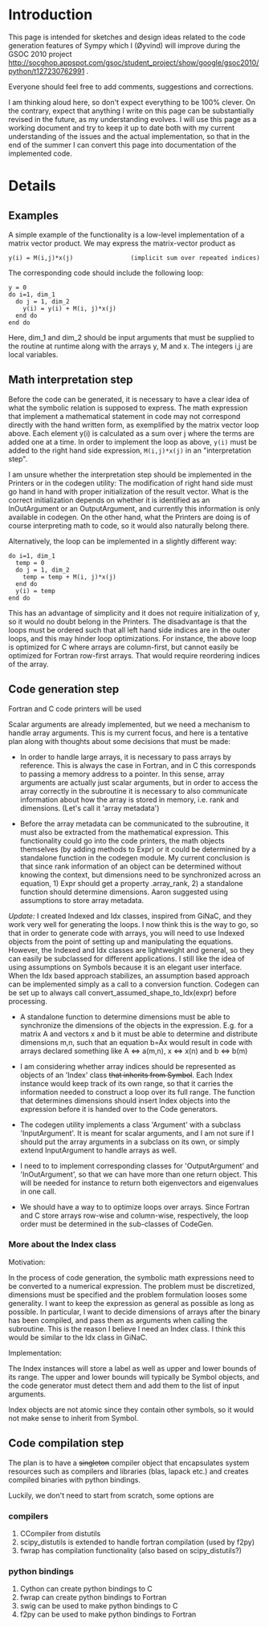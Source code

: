 

# Introduction

This page is intended for sketches and design ideas related to the code generation features of Sympy which I (Øyvind) will improve during the GSOC 2010 project http://socghop.appspot.com/gsoc/student_project/show/google/gsoc2010/python/t127230762991 .  

Everyone should feel free to add comments, suggestions and corrections.

I am thinking aloud here, so don't expect everything to be 100% clever.  On the contrary, expect that anything I write on this page can be substantially revised in the future, as my understanding evolves.  I will use this page as a working document and try to keep it up to date both with my current understanding of the issues and the actual implementation, so that in the end of the summer I can convert this page into documentation of the implemented code.  

# Details

## Examples

A simple example of the functionality is a low-level implementation of a matrix vector product.  We may express the matrix-vector product as

```
y(i) = M(i,j)*x(j)                (implicit sum over repeated indices)
```

The corresponding code should include the following loop:

```
y = 0
do i=1, dim_1
  do j = 1, dim_2
    y(i) = y(i) + M(i, j)*x(j)
  end do
end do
```

Here, dim_1 and dim_2 should be input arguments that must be supplied to the routine at runtime along with the arrays y, M and x.   The integers i,j are local variables.

## Math interpretation step

Before the code can be generated, it is necessary to have a clear idea of what the symbolic relation is supposed to express.  The math expression that implement a mathematical statement in code may not correspond directly with the hand written form, as exemplified by the matrix vector loop above.  Each element y(i) is calculated as a sum over j where the terms are added one at a time.   In order to implement the loop as above, `y(i)` must be added to the right hand side expression, `M(i,j)*x(j)` in an "interpretation step".

I am unsure whether the interpretation step should be implemented in the Printers or in the codegen utility:  The modification of right hand side must go hand in hand with proper initialization of the result vector.  What is the correct initialization depends on whether it is identified as an InOutArgument or an OutputArgument, and currently this information is only available in codegen.  On the other hand, what the Printers are doing is of course interpreting math to code, so it would also naturally belong there.

Alternatively, the loop can be implemented in a slightly different way:
```
do i=1, dim_1
  temp = 0
  do j = 1, dim_2
    temp = temp + M(i, j)*x(j)
  end do
  y(i) = temp
end do
```

This has an advantage of simplicity and it does not require initialization of y, so it would no doubt belong in the Printers.  The disadvantage is that the loops must be ordered such that all left hand side indices are in the outer loops, and this may hinder loop optimizations.  For instance, the above loop is optimized for C where arrays are column-first, but cannot easily be optimized for Fortran row-first arrays.  That would require reordering indices of the array.


## Code generation step

Fortran and C code printers will be used

Scalar arguments are already implemented, but we need a mechanism to handle array arguments.  This is my current focus, and here is a tentative plan along with thoughts about some decisions that must be made:

  * In order to handle large arrays, it is necessary to pass arrays by reference.  This is always the case in Fortran, and in C this corresponds to passing a memory address to a pointer.  In this sense, array arguments are actually just scalar arguments, but in order to access the array correctly in the subroutine it is necessary to also communicate information about how the array is stored in memory, i.e. rank and dimensions.  (Let's call it 'array metadata')

  * Before the array metadata can be communicated to the subroutine, it must also be extracted from the mathematical expression.  This functionality could go into the code printers, the math objects themselves (by adding methods to Expr) or it could be determined by a standalone function in the codegen module.  My current conclusion is that since rank information of an object can be determined without knowing the context, but dimensions need to be synchronized across an equation, 1) Expr should get a property .array_rank, 2)  a standalone function should determine dimensions.  Aaron suggested using assumptions to store array metadata.  

*Update:* I created Indexed and Idx classes, inspired from GiNaC, and they work very well for generating the loops.  I now think this is the way to go, so that in order to generate code with arrays, you will need to use Indexed objects from the point of setting up and manipulating the equations.  However, the Indexed and Idx classes are lightweight and general, so they can easily be subclassed for different applications.  I still like the idea of using assumptions on Symbols because it is an elegant user interface.  When the Idx based approach stabilizes, an assumption based approach can be implemented simply as a call to a conversion function.  Codegen can be set up to always call convert_assumed_shape_to_Idx(expr) before processing.

  * A standalone function to determine dimensions must be able to synchronize the dimensions of the objects in the expression.  E.g. for a matrix A and vectors x and b it must be able to determine and distribute dimensions m,n, such that an equation b=Ax would result in code with arrays declared something like A <=> a(m,n), x <=> x(n) and b <=> b(m)

  * I am considering whether array indices should be represented as objects of an 'Index' class ~~that inherits from Symbol~~.  Each Index instance would keep track of its own range, so that it carries the information needed to construct a loop over its full range.  The function that determines dimensions should insert Index objects into the expression before it is handed over to the Code generators.

  * The codegen utility implements a class 'Argument' with a subclass 'InputArgument'.  It is meant for scalar arguments, and I am not sure if I should put the array arguments in a subclass on its own, or simply extend InputArgument to handle arrays as well.

  * I need to to implement corresponding classes for 'OutputArgument' and 'InOutArgument', so that we can have more than one return object.  This will be needed for instance to return both eigenvectors and eigenvalues in one call.

  * We should have a way to to optimize loops over arrays.  Since Fortran and C  store arrays row-wise and column-wise, respectively, the loop order must be determined in the sub-classes of CodeGen.

### More about the Index class

Motivation:

In the process of code generation, the symbolic math expressions need to be converted to a numerical expression. The problem must be discretized, dimensions must be specified and the problem formulation looses some generality.  I want to keep the expression as general as possible as long as possible.  In particular, I want to decide dimensions of arrays after the binary has been compiled, and pass them as arguments when calling the subroutine.  This is the reason I believe I need an Index class.  I think this would be similar to the Idx class in GiNaC.

Implementation:

The Index instances will store a label as well as upper and lower bounds of its range.  The upper and lower bounds will typically be Symbol objects, and the code generator must detect them and add them to the list of input arguments.  

Index objects are not atomic since they contain other symbols, so it would not make sense to inherit from Symbol.

## Code compilation step

The plan is to have a ~~singleton~~ compiler object that encapsulates system resources such as compilers and libraries (blas, lapack etc.) and creates compiled binaries with python bindings.  

Luckily, we don't need to start from scratch, some options are

### compilers
   1. CCompiler from distutils
   1. scipy_distutils is extended to handle fortran compilation (used by f2py)
   1. fwrap has compilation functionality (also based on scipy_distutils?) 

### python bindings
   1. Cython can create python bindings to C
   1. fwrap can create python bindings to Fortran
   1. swig can be used to make python bindings to C
   1. f2py can be used to make python bindings to Fortran